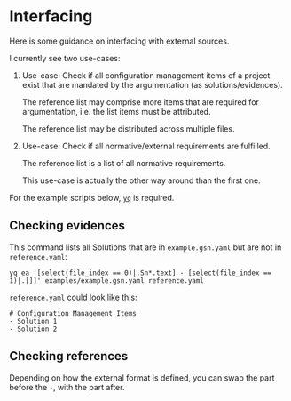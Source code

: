 
# Interfacing 

Here is some guidance on interfacing with external sources.

I currently see two use-cases: 

1) Use-case: Check if all configuration management items of a project exist that are mandated by the argumentation (as solutions/evidences).

   The reference list may comprise more items that are required for argumentation, i.e. the list items must be attributed.

   The reference list may be distributed across multiple files.

1) Use-case: Check if all normative/external requirements are fulfilled.

   The reference list is a list of all normative requirements.
   
   This use-case is actually the other way around than the first one.

For the example scripts below, [`yq`](https://github.com/mikefarah/yq) is required.


## Checking evidences

This command lists all Solutions that are in `example.gsn.yaml` but are not in `reference.yaml`:

    yq ea '[select(file_index == 0)|.Sn*.text] - [select(file_index == 1)|.[]]' examples/example.gsn.yaml reference.yaml   

`reference.yaml` could look like this:

    # Configuration Management Items
    - Solution 1
    - Solution 2

## Checking references

Depending on how the external format is defined, you can swap the part before the `-`,
with the part after.

<!-- ## MDG XML -->

